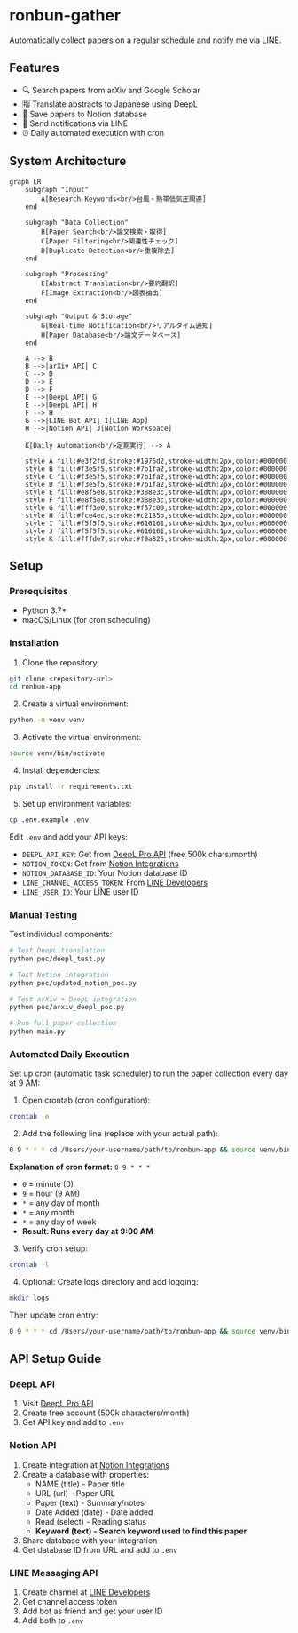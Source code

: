 # ronbun-gather
Automatically collect papers on a regular schedule and notify me via LINE.

## Features
- 🔍 Search papers from arXiv and Google Scholar
- 🈯 Translate abstracts to Japanese using DeepL
- 📝 Save papers to Notion database
- 📱 Send notifications via LINE
- ⏰ Daily automated execution with cron

## System Architecture

```mermaid
graph LR
    subgraph "Input"
        A[Research Keywords<br/>台風・熱帯低気圧関連]
    end
    
    subgraph "Data Collection"
        B[Paper Search<br/>論文検索・取得]
        C[Paper Filtering<br/>関連性チェック]
        D[Duplicate Detection<br/>重複除去]
    end
    
    subgraph "Processing"
        E[Abstract Translation<br/>要約翻訳]
        F[Image Extraction<br/>図表抽出]
    end
    
    subgraph "Output & Storage"
        G[Real-time Notification<br/>リアルタイム通知]
        H[Paper Database<br/>論文データベース]
    end
    
    A --> B
    B -->|arXiv API| C
    C --> D
    D --> E
    D --> F
    E -->|DeepL API| G
    E -->|DeepL API| H
    F --> H
    G -->|LINE Bot API| I[LINE App]
    H -->|Notion API| J[Notion Workspace]
    
    K[Daily Automation<br/>定期実行] --> A
    
    style A fill:#e3f2fd,stroke:#1976d2,stroke-width:2px,color:#000000
    style B fill:#f3e5f5,stroke:#7b1fa2,stroke-width:2px,color:#000000
    style C fill:#f3e5f5,stroke:#7b1fa2,stroke-width:2px,color:#000000
    style D fill:#f3e5f5,stroke:#7b1fa2,stroke-width:2px,color:#000000
    style E fill:#e8f5e8,stroke:#388e3c,stroke-width:2px,color:#000000
    style F fill:#e8f5e8,stroke:#388e3c,stroke-width:2px,color:#000000
    style G fill:#fff3e0,stroke:#f57c00,stroke-width:2px,color:#000000
    style H fill:#fce4ec,stroke:#c2185b,stroke-width:2px,color:#000000
    style I fill:#f5f5f5,stroke:#616161,stroke-width:1px,color:#000000
    style J fill:#f5f5f5,stroke:#616161,stroke-width:1px,color:#000000
    style K fill:#fffde7,stroke:#f9a825,stroke-width:2px,color:#000000
```

## Setup

### Prerequisites
- Python 3.7+
- macOS/Linux (for cron scheduling)

### Installation

1. Clone the repository:
```bash
git clone <repository-url>
cd ronbun-app
```

2. Create a virtual environment:
```bash
python -m venv venv
```

3. Activate the virtual environment:
```bash
source venv/bin/activate
```

4. Install dependencies:
```bash
pip install -r requirements.txt
```

5. Set up environment variables:
```bash
cp .env.example .env
```
Edit `.env` and add your API keys:
- `DEEPL_API_KEY`: Get from [DeepL Pro API](https://www.deepl.com/pro-api) (free 500k chars/month)
- `NOTION_TOKEN`: Get from [Notion Integrations](https://www.notion.so/my-integrations)
- `NOTION_DATABASE_ID`: Your Notion database ID
- `LINE_CHANNEL_ACCESS_TOKEN`: From [LINE Developers](https://developers.line.biz/)
- `LINE_USER_ID`: Your LINE user ID

### Manual Testing

Test individual components:

```bash
# Test DeepL translation
python poc/deepl_test.py

# Test Notion integration
python poc/updated_notion_poc.py

# Test arXiv + DeepL integration
python poc/arxiv_deepl_poc.py

# Run full paper collection
python main.py
```

### Automated Daily Execution

Set up cron (automatic task scheduler) to run the paper collection every day at 9 AM:

1. Open crontab (cron configuration):
```bash
crontab -e
```

2. Add the following line (replace with your actual path):
```bash
0 9 * * * cd /Users/your-username/path/to/ronbun-app && source venv/bin/activate && python main.py
```

**Explanation of cron format:** `0 9 * * *`
- `0` = minute (0)
- `9` = hour (9 AM)
- `*` = any day of month
- `*` = any month
- `*` = any day of week
- **Result: Runs every day at 9:00 AM**

3. Verify cron setup:
```bash
crontab -l
```

4. Optional: Create logs directory and add logging:
```bash
mkdir logs
```
Then update cron entry:
```bash
0 9 * * * cd /Users/your-username/path/to/ronbun-app && source venv/bin/activate && python main.py >> logs/daily.log 2>&1
```

## API Setup Guide

### DeepL API
1. Visit [DeepL Pro API](https://www.deepl.com/pro-api)
2. Create free account (500k characters/month)
3. Get API key and add to `.env`

### Notion API
1. Create integration at [Notion Integrations](https://www.notion.so/my-integrations)
2. Create a database with properties: 
   - NAME (title) - Paper title
   - URL (url) - Paper URL  
   - Paper (text) - Summary/notes
   - Date Added (date) - Date added
   - Read (select) - Reading status
   - **Keyword (text) - Search keyword used to find this paper**
3. Share database with your integration
4. Get database ID from URL and add to `.env`

### LINE Messaging API
1. Create channel at [LINE Developers](https://developers.line.biz/)
2. Get channel access token
3. Add bot as friend and get your user ID
4. Add both to `.env`
